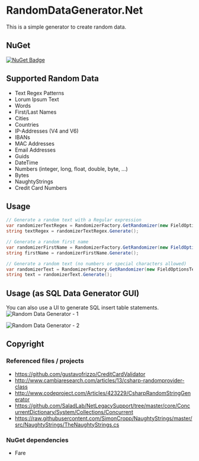 # RandomDataGenerator.Net
This is a simple generator to create random data.

## NuGet

[![NuGet Badge](https://buildstats.info/nuget/RandomDataGenerator.Net)](https://www.nuget.org/packages/RandomDataGenerator.Net)

## Supported Random Data 

- Text Regex Patterns
- Lorum Ipsum Text
- Words
- First/Last Names
- Cities
- Countries
- IP-Addresses (V4 and V6)
- IBANs
- MAC Addresses
- Email Addresses
- Guids
- DateTime
- Numbers (integer, long, float, double, byte, ...)
- Bytes
- NaughtyStrings
- Credit Card Numbers

## Usage

``` csharp
// Generate a random text with a Regular expression
var randomizerTextRegex = RandomizerFactory.GetRandomizer(new FieldOptionsTextRegex { Pattern = @"^[0-9]{4}[A-Z]{2}" });
string textRegex = randomizerTextRegex.Generate();

// Generate a random first name
var randomizerFirstName = RandomizerFactory.GetRandomizer(new FieldOptionsFirstName());
string firstName = randomizerFirstName.Generate();

// Generate a random text (no numbers or special characters allowed)
var randomizerText = RandomizerFactory.GetRandomizer(new FieldOptionsText { UseNumber = false, UseSpecial = false });
string text = randomizerText.Generate();
```

## Usage (as SQL Data Generator GUI)
You can also use a UI to generate SQL insert table statements.
![Random Data Generator - 1](https://github.com/StefH/RandomDataGenerator/blob/master/resources/screen-01.png "Screen 1")

![Random Data Generator - 2](https://github.com/StefH/RandomDataGenerator/blob/master/resources/screen-02.png "Screen 2")


## Copyright

### Referenced files / projects
- https://github.com/gustavofrizzo/CreditCardValidator
- http://www.cambiaresearch.com/articles/13/csharp-randomprovider-class
- http://www.codeproject.com/Articles/423229/CsharpRandomStringGenerator
- https://github.com/SaladLab/NetLegacySupport/tree/master/core/ConcurrentDictionary/System/Collections/Concurrent
- https://raw.githubusercontent.com/SimonCropp/NaughtyStrings/master/src/NaughtyStrings/TheNaughtyStrings.cs

### NuGet dependencies
- Fare